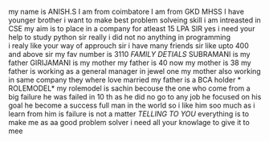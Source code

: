 my name is ANISH.S
I am from coimbatore
I am from GKD MHSS
I have younger brother 
i want to make best problem solveing skill
i am intreasted in CSE
my aim is to place in a company for atleast 15 LPA 
SIR yes i need your help to study python sir really i did not no anything in programming  
i realy like your way of approuch sir 
i have many friends sir like upto 400 and above sir
my fav number is 3110
                             *FAMILY DETIALS* 
SUBRAMANI is my father 
GIRIJAMANI is my mother 
my father is 40 now 
my mother is 38 
my father is working as a general manager in jewel one 
my mother also working in same company 
they where love married 
my father is a BCA holder 
                           * ROLEMODEL*
my rolemodel is sachin 
becouse the one who come from a big failure
he was failed in 10 th as he did no go
to any job he focused on his goal
he become a success full man in the world 
so i like him soo much 
as i learn from him is failure is not a matter 
                        *TELLING TO YOU* 
everything is to make me as aa good problem solver 
i need all your knowlage to give it to mee 
